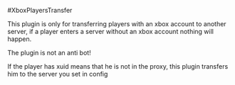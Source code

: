 #XboxPlayersTransfer

This plugin is only for transferring players with an xbox account to another server, if a player enters a server without an xbox account nothing will happen.

The plugin is not an anti bot!


If the player has xuid means that he is not in the proxy, this plugin transfers him to the server you set in config

